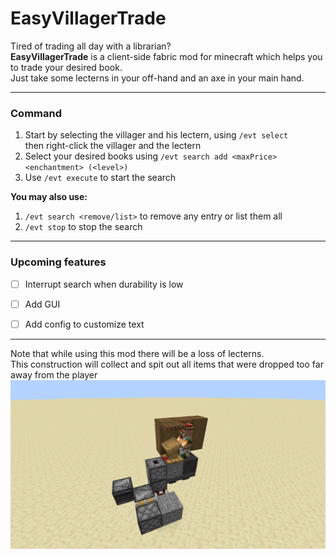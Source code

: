 # **EasyVillagerTrade**


Tired of trading all day with a librarian?  
**EasyVillagerTrade** is a client-side fabric mod for minecraft which helps you to trade your desired book.  
Just take some lecterns in your off-hand and an axe in your main hand.

---
### Command
1. Start by selecting the villager and his lectern, using ``/evt select``\
    then right-click the villager and the lectern
2. Select your desired books using ``/evt search add <maxPrice> <enchantment> (<level>)``
3. Use ``/evt execute`` to start the search

**You may also use:**
1. ``/evt search <remove/list>`` to remove any entry or list them all
2. ``/evt stop`` to stop the search

--- 
### Upcoming features
- [ ] Interrupt search when durability is low
* [ ] Add GUI 
- [ ] Add config to customize text
---

Note that while using this mod there will be a loss of lecterns. \
This construction will collect and spit out all items that were dropped too far away from the player
![](/img/c.png) 
